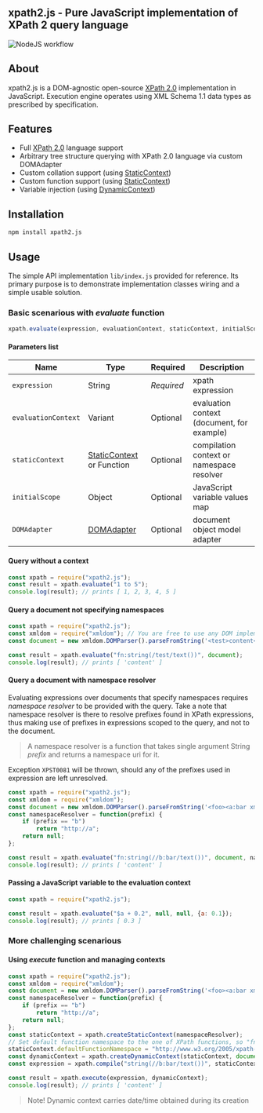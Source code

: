xpath2.js - Pure JavaScript implementation of XPath 2 query language
---

![NodeJS workflow](https://github.com/ilinsky/xpath2.js/actions/workflows/node.js.yml/badge.svg?branch=master)

## About 
xpath2.js is a DOM-agnostic open-source [XPath 2.0](https://www.w3.org/TR/xpath20/) implementation in JavaScript.
Execution engine operates using XML Schema 1.1 data types as prescribed by specification.


## Features
- Full [XPath 2.0](https://www.w3.org/TR/xpath20/) language support
- Arbitrary tree structure querying with XPath 2.0 language via custom DOMAdapter
- Custom collation support (using [StaticContext](lib/classes/StaticContext.js))
- Custom function support (using [StaticContext](lib/classes/StaticContext.js))
- Variable injection (using [DynamicContext](lib/classes/DynamicContext.js))

## Installation

```bash
npm install xpath2.js
```

## Usage

The simple API implementation `lib/index.js` provided for reference. 
Its primary purpose is to demonstrate implementation classes wiring and a simple usable solution.

### Basic scenarious with *evaluate* function

```js
xpath.evaluate(expression, evaluationContext, staticContext, initialScope, DOMAdapter)
```

#### Parameters list

| Name | Type | Required | Description |
| --- | --- | --- | --- |
| `expression` | String | *Required* | xpath expression |
| `evaluationContext` | Variant | Optional | evaluation context (document, for example) |
| `staticContext`| [StaticContext](lib/classes/StaticContext.js) or Function | Optional | compilation context or namespace resolver |
| `initialScope` | Object | Optional | JavaScript variable values map |
| `DOMAdapter` | [DOMAdapter](lib/classes/DOMAdapter.js) | Optional | document object model adapter |

#### Query without a context
```js
const xpath = require("xpath2.js");
const result = xpath.evaluate("1 to 5");
console.log(result); // prints [ 1, 2, 3, 4, 5 ]
```

#### Query a document not specifying namespaces
```js
const xpath = require("xpath2.js");
const xmldom = require("xmldom"); // You are free to use any DOM implementation
const document = new xmldom.DOMParser().parseFromString('<test>content</test>');

const result = xpath.evaluate("fn:string(/test/text())", document);
console.log(result); // prints [ 'content' ]
```

#### Query a document with namespace resolver
Evaluating expressions over documents that specify namespaces requires *namespace resolver* to be provided with the query. 
Take a note that namespace resolver is there to resolve prefixes found in XPath expressions, 
thus making use of prefixes in expressions scoped to the query, and not to the document.

> A namespace resolver is a function that takes single argument String *prefix* and returns a namespace uri for it. 

Exception `XPST0081` will be thrown, should any of the prefixes used in expression are left unresolved.
```js
const xpath = require("xpath2.js");
const xmldom = require("xmldom");
const document = new xmldom.DOMParser().parseFromString('<foo><a:bar xmlns:a="http://a">content</a:bar></foo>');
const namespaceResolver = function(prefix) {
    if (prefix == "b")
        return "http://a";
    return null;
};

const result = xpath.evaluate("fn:string(//b:bar/text())", document, namespaceResolver);
console.log(result); // prints [ 'content' ]
```

#### Passing a JavaScript variable to the evaluation context
```js
const xpath = require("xpath2.js");

const result = xpath.evaluate("$a + 0.2", null, null, {a: 0.1});
console.log(result); // prints [ 0.3 ]
```

### More challenging scenarious

#### Using *execute* function and managing contexts
```js
const xpath = require("xpath2.js");
const xmldom = require("xmldom");
const document = new xmldom.DOMParser().parseFromString('<foo><a:bar xmlns:a="http://a">content</a:bar></foo>');
const namespaceResolver = function(prefix) {
    if (prefix == "b")
        return "http://a";
    return null;
};
const staticContext = xpath.createStaticContext(namespaceResolver);
// Set default function namespace to the one of XPath functions, so "fn" prefix can be dropped in queries
staticContext.defaultFunctionNamespace = "http://www.w3.org/2005/xpath-functions";
const dynamicContext = xpath.createDynamicContext(staticContext, document);
const expression = xpath.compile("string(//b:bar/text())", staticContext);

const result = xpath.execute(expression, dynamicContext);
console.log(result); // prints [ 'content' ]
```

> Note! Dynamic context carries date/time obtained during its creation
